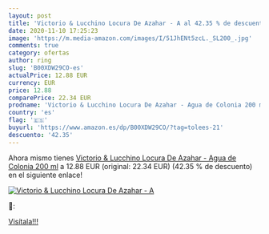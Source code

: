 ```yaml
---
layout: post
title: 'Victorio & Lucchino Locura De Azahar - A al 42.35 % de descuento'
date: 2020-11-10 17:25:23
image: 'https://m.media-amazon.com/images/I/51JhENt5zcL._SL200_.jpg'
comments: true
category: ofertas
author: ring
slug: 'B00XDW29CO-es'
actualPrice: 12.88 EUR
currency: EUR
price: 12.88
comparePrice: 22.34 EUR
prodname: 'Victorio & Lucchino Locura De Azahar - Agua de Colonia 200 ml'
country: 'es'
flag: '🇪🇸'
buyurl: 'https://www.amazon.es/dp/B00XDW29CO/?tag=tolees-21'
descuento: '42.35'
---
```


Ahora mismo tienes [Victorio & Lucchino Locura De Azahar - Agua de Colonia 200 ml](https://www.amazon.es/dp/B00XDW29CO/?tag=tolees-21) a 12.88 EUR (original: 22.34 EUR) (42.35 %  de descuento) en el siguiente enlace!

[![Victorio & Lucchino Locura De Azahar - A](https://m.media-amazon.com/images/I/51JhENt5zcL._SL200_.jpg)](https://www.amazon.es/dp/B00XDW29CO/?tag=tolees-21)

🔎:


[Visítala!!!](https://www.amazon.es/dp/B00XDW29CO/?tag=tolees-21)
